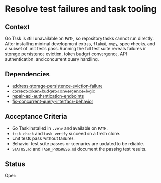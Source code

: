 # Resolve test failures and task tooling

## Context
Go Task is still unavailable on `PATH`, so repository tasks cannot run
directly. After installing minimal development extras, `flake8`, `mypy`,
spec checks, and a subset of unit tests pass. Running the full test suite
reveals failures in storage persistence eviction, token budget convergence,
API authentication, and concurrent query handling.

## Dependencies

- [address-storage-persistence-eviction-failure](address-storage-persistence-eviction-failure.md)
- [correct-token-budget-convergence-logic](correct-token-budget-convergence-logic.md)
- [repair-api-authentication-endpoints](repair-api-authentication-endpoints.md)
- [fix-concurrent-query-interface-behavior](fix-concurrent-query-interface-behavior.md)

## Acceptance Criteria
- Go Task installed in `.venv` and available on `PATH`.
- `task check` and `task verify` succeed on a fresh clone.
- Unit tests pass without failures.
- Behavior test suite passes or scenarios are updated to be reliable.
- `STATUS.md` and `TASK_PROGRESS.md` document the passing test results.

## Status
Open
